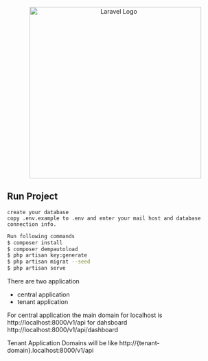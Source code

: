 
<p align="center"><a href="https://laravel.com" target="_blank"><img src="https://raw.githubusercontent.com/laravel/art/master/logo-lockup/5%20SVG/2%20CMYK/1%20Full%20Color/laravel-logolockup-cmyk-red.svg" width="400" alt="Laravel Logo"></a></p>  

## Run Project 
	create your database 
	copy .env.example to .env and enter your mail host and database connection info.
	
```bash  
Run following commands 
$ composer install
$ composer dempautoload
$ php artisan key:generate
$ php artisan migrat --seed
$ php artisan serve
```

There are two application
-   central application
-   tenant application

For central application the main domain for localhost is 
http://localhost:8000/v1/api
for dahsboard
http://localhost:8000/v1/api/dashboard


Tenant Application Domains will be like 
http://{tenant-domain}.localhost:8000/v1/api
